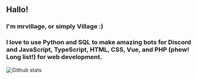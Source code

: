 ## Hallo!

### I'm mrvillage, or simply Village :)

### I love to use Python and SQL to make amazing bots for Discord and JavaScript, TypeScript, HTML, CSS, Vue, and PHP (phew! Long list!) for web development.

![Github stats](https://github-readme-stats.vercel.app/api?username=mrvillage&count_private=true&theme=radical)

